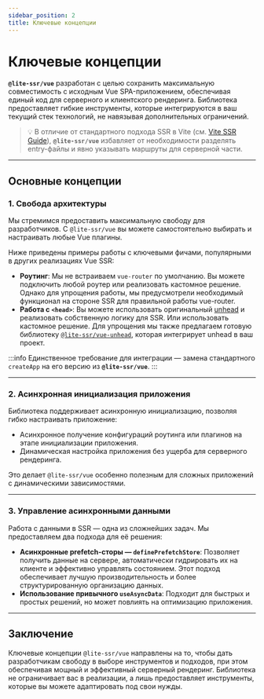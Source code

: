 ```yaml
---
sidebar_position: 2
title: Ключевые концепции
---
```


# Ключевые концепции

**`@lite-ssr/vue`** разработан с целью сохранить максимальную совместимость с исходным Vue SPA-приложением, обеспечивая единый код для серверного и клиентского рендеринга. Библиотека предоставляет гибкие инструменты, которые интегрируются в ваш текущий стек технологий, не навязывая дополнительных ограничений.

> 💡 В отличие от стандартного подхода SSR в Vite (см. [Vite SSR Guide](https://vite.dev/guide/ssr)), **`@lite-ssr/vue`** избавляет от необходимости разделять entry-файлы и явно указывать маршруты для серверной части.

---

## Основные концепции

### 1. Свобода архитектуры

Мы стремимся предоставить максимальную свободу для разработчиков. С `@lite-ssr/vue` вы можете самостоятельно выбирать и настраивать любые Vue плагины.

Ниже приведены примеры работы с ключевыми фичами, популярными в других реализациях Vue SSR:

- **Роутинг**: Мы не встраиваем `vue-router` по умолчанию. Вы можете подключить любой роутер или реализовать кастомное решение. Однако для упрощения работы, мы предусмотрели необходимый функционал на стороне SSR для правильной работы vue-router.
- **Работа с `<head>`**: Вы можете использовать оригинальный [unhead](https://github.com/unjs/unhead) и реализовать собственную логику для SSR. Или использовать кастомное решение.
  Для упрощения мы также предлагаем готовую библиотеку [`@lite-ssr/vue-unhead`](https://www.npmjs.com/package/@lite-ssr/vue-unhead), которая интегрирует unhead в ваш проект.

:::info
Единственное требование для интеграции — замена стандартного `createApp` на его версию из **`@lite-ssr/vue`**.
:::

---

### 2. Асинхронная инициализация приложения

Библиотека поддерживает асинхронную инициализацию, позволяя гибко настраивать приложение:

- Асинхронное получение конфигураций роутинга или плагинов на этапе инициализации приложения.  
- Динамическая настройка приложения без ущерба для серверного рендеринга.  

Это делает `@lite-ssr/vue` особенно полезным для сложных приложений с динамическими зависимостями.

---

### 3. Управление асинхронными данными

Работа с данными в SSR — одна из сложнейших задач. Мы предоставляем два подхода для её решения:

- **Асинхронные prefetch-сторы — `definePrefetchStore`**: Позволяет получить данные на сервере, автоматически гидрировать их на клиенте и эффективно управлять состоянием. Этот подход обеспечивает лучшую производительность и более структурированную организацию данных.
- **Использование привычного `useAsyncData`**: Подходит для быстрых и простых решений, но может повлиять на оптимизацию приложения.  


---

## Заключение

Ключевые концепции `@lite-ssr/vue` направлены на то, чтобы дать разработчикам свободу в выборе инструментов и подходов, при этом обеспечивая мощный и эффективный серверный рендеринг. Библиотека не ограничивает вас в реализации, а лишь предоставляет инструменты, которые вы можете адаптировать под свои нужды.
